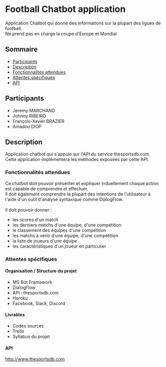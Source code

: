 # Football Chatbot application 
Application Chatbot qui donne des informations sur la plupart des ligues de football.<br/>
Ne prend pas en charge la coupe d'Europe et Mondial

## Sommaire

- [Participants](#participants)
- [Description](#description)
- [Fonctionnalités attendues](#fonctionnalités-attendues)
- [Attentes spécifiques](#attentes-spécifiques)
- [API](#api)
  
## Participants
- Jeremy MARCHAND
- Johnny RIBEIRO
- François-Xavier BRAZIER
- Amadou DIOP

## Description
Application chatbot qui s'appuie sur l'API du service thesportsdb.com.<br/>
Cette application implémentera les méthodes exposées par cette API.

### Fonctionnalités attendues
Ce chatbot doit pouvoir présenter et expliquer induellement chaque action est capable de comprendre et effectuer.<br/>
Il doit également comprendre la plupart des intentions de l'utilisateur à l'aide d'un outil d'analyse syntaxique comme DialogFlow.<br/>
<br/>
Il doit pouvoir donner :
   - les scores d'un match 
   - les derniers matchs d'une équipe, d'une compétition
   - le classement des équipes d'une compétition
   - les matchs à venir d'une équipe, d'une compétition
   - la liste de joueurs d'une équipe
   - les caractéristiques d'un joueur en particulier

### Attentes spécifiques

#### Organisation / Structure du projet

- MS Bot Framework
- DialogFlow
- API : thesportsdb.com
- Heroku
- Facebook, Slack, Discord

#### Livrables

- Codes sources
- Trello
- Syllabus du projet

#### API

http://www.thesportsdb.com